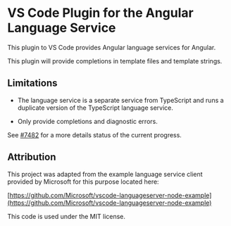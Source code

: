 # VS Code Plugin for the Angular Language Service

This plugin to VS Code provides Angular language services for Angular.

This plugin will provide completions in template files and template strings.

## Limitations

- The language service is a separate service from TypeScript and runs a duplicate
  version of the TypeScript language service.

- Only provide completions and diagnostic errors.

See [#7482](https://github.com/angular/angular/issues/7482) for a more details
status of the current progress.

## Attribution

This project was adapted from the example language service client provided
by Microsoft for this purpose located here:

  [https://github.com/Microsoft/vscode-languageserver-node-example](https://github.com/Microsoft/vscode-languageserver-node-example)

This code is used under the MIT license.
